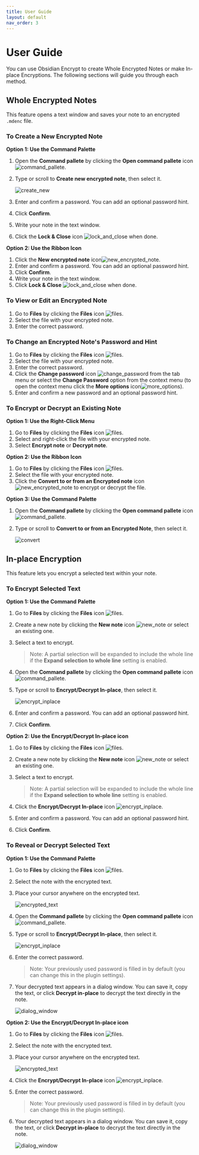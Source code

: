 ```yaml
---
title: User Guide
layout: default
nav_order: 3
---
```


# User Guide 

You can use Obsidian Encrypt to create Whole Encrypted Notes or make In-place Encryptions. The following sections will guide you through each method.

## Whole Encrypted Notes

This feature opens a text window and saves your note to an encrypted `.mdenc` file.

### To Create a New Encrypted Note

**Option 1: Use the Command Palette**

1. Open the **Command pallete** by clicking the **Open command pallete** icon ![command_pallete](assets/cmd_pal_ico.png).
2. Type or scroll to **Create new encrypted note**, then select it.
   
   ![create_new](assets/cre_new_enc.png)

3. Enter and confirm a password. You can add an optional password hint. 
4. Click **Confirm**.
5. Write your note in the text window. 
6. Click the **Lock & Close** icon ![lock_and_close](assets/loc_clo_ico.png) when done. 

**Option 2: Use the Ribbon Icon**

1. Click the **New encrypted note** icon![new_encrypted_note](assets/new_enc_ico.png). 
2. Enter and confirm a password. You can add an optional password hint. 
4. Click **Confirm**.
5. Write your note in the text window. 
6. Click **Lock & Close** ![lock_and_close](assets/loc_clo_ico.png) when done.

### To View or Edit an Encrypted Note

1. Go to **Files** by clicking the **Files** icon ![files](assets/fil_ico.png). 
2. Select the file with your encrypted note. 
3. Enter the correct password. 

### To Change an Encrypted Note's Password and Hint

1. Go to **Files** by clicking the **Files** icon ![files](assets/fil_ico.png).  
2. Select the file with your encrypted note. 
3. Enter the correct password. 
4. Click the **Change password** icon ![change_password](assets/cha_pas_ico.png) from the tab menu or select the **Change Password** option from the context menu (to open the context menu click the **More options** icon![more_options](assets/mor_opt_ico.png)). 
5. Enter and confirm a new password and an optional password hint.

### To Encrypt or Decrypt an Existing Note

**Option 1: Use the Right-Click Menu**

1. Go to **Files** by clicking the **Files** icon ![files](assets/fil_ico.png). 
2. Select and right-click the file with your encrypted note.
3. Select **Encrypt note** or **Decrypt note**.

**Option 2: Use the Ribbon Icon**

1. Go to **Files** by clicking the **Files** icon ![files](assets/fil_ico.png).  
2. Select the file with your encrypted note. 
3. Click the **Convert to or from an Encrypted note** icon ![new_encrypted_note](assets/new_enc_ico.png) to encrypt or decrypt the file.

**Option 3: Use the Command Palette**

1. Open the **Command pallete** by clicking the **Open command pallete** icon ![command_pallete](assets/cmd_pal_ico.png).
2. Type or scroll to **Convert to or from an Encrypted Note**, then select it.

   ![convert](assets/convert.png)

## In-place Encryption

This feature lets you encrypt a selected text within your note.

### To Encrypt Selected Text

**Option 1: Use the Command Palette**

1. Go to **Files** by clicking the **Files** icon ![files](assets/fil_ico.png). 
2. Create a new note by clicking the **New note** icon ![new_note](assets/new_not_ico.png) or select an existing one.
3. Select a text to encrypt. 

    > Note: A partial selection will be expanded to include the whole line if the **Expand selection to whole line** setting is enabled.

4. Open the **Command pallete** by clicking the **Open command pallete** icon ![command_pallete](assets/cmd_pal_ico.png).
5. Type or scroll to **Encrypt/Decrypt In-place**, then select it. 
   
   ![encrypt_inplace](assets/enc_inplace.png)

6. Enter and confirm a password. You can add an optional password hint.
7. Click **Confirm**.

**Option 2: Use the Encrypt/Decrypt In-place icon**

1. Go to **Files** by clicking the **Files** icon ![files](assets/fil_ico.png). 
2. Create a new note by clicking the **New note** icon ![new_note](assets/new_not_ico.png) or select an existing one.
3. Select a text to encrypt. 

    > Note: A partial selection will be expanded to include the whole line if the **Expand selection to whole line** setting is enabled.

4. Click the **Encrypt/Decrypt In-place** icon ![encrypt_inplace](assets/enc_inp_ico.png).
5. Enter and confirm a password. You can add an optional password hint.
6. Click **Confirm**.

### To Reveal or Decrypt Selected Text 

**Option 1: Use the Command Palette**

1. Go to **Files** by clicking the **Files** icon ![files](assets/fil_ico.png). 
2. Select the note with the encrypted text. 
3. Place your cursor anywhere on the encrypted text.
   
   ![encrypted_text](assets/enc_text.png)

4. Open the **Command pallete** by clicking the **Open command pallete** icon ![command_pallete](assets/cmd_pal_ico.png).
5. Type or scroll to **Encrypt/Decrypt In-place**, then select it. 
   
   ![encrypt_inplace](assets/enc_inplace.png)

6. Enter the correct password. 
   > Note: Your previously used password is filled in by default (you can change this in the plugin settings).
7. Your decrypted text appears in a dialog window. You can save it, copy the text, or click **Decrypt in-place** to decrypt the text directly in the note.
   
   ![dialog_window](assets/dia_win.png)

**Option 2: Use the Encrypt/Decrypt In-place icon**

1. Go to **Files** by clicking the **Files** icon ![files](assets/fil_ico.png). 
2. Select the note with the encrypted text. 
3. Place your cursor anywhere on the encrypted text.
   
   ![encrypted_text](assets/enc_text.png)

4. Click the **Encrypt/Decrypt In-place** icon ![encrypt_inplace](assets/enc_inp_ico.png).
5. Enter the correct password. 
   > Note: Your previously used password is filled in by default (you can change this in the plugin settings).
6. Your decrypted text appears in a dialog window. You can save it, copy the text, or click **Decrypt in-place** to decrypt the text directly in the note.
   
   ![dialog_window](assets/dia_win.png)
   


